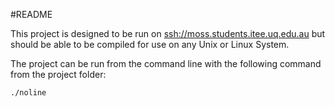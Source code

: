 #README

This project is designed to be run on [ssh://moss.students.itee.uq.edu.au](moso) but should be able to be compiled for use on any Unix or Linux System.

The project can be run from the command line with the following command from the project folder:

`./noline`
